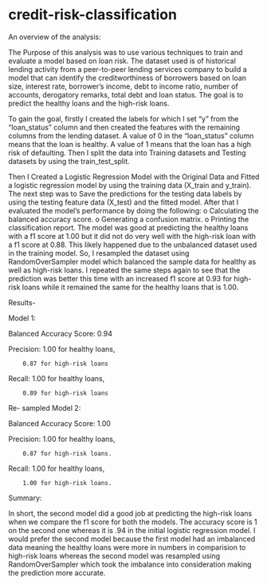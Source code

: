 # credit-risk-classification

An overview of the analysis:

The Purpose of this analysis was to use various techniques to train and evaluate a model based on loan risk. The dataset used is of historical lending activity from a peer-to-peer lending services company to build a model that can identify the creditworthiness of borrowers based on loan size, interest rate, borrower’s income, debt to income ratio, number of accounts, derogatory remarks, total debt and loan status. The goal is to predict the healthy loans and the high-risk loans.

To gain the goal, firstly I created the labels for which I set “y” from the “loan_status” column and then created the features with the remaining columns from the lending dataset. A value of 0 in the “loan_status” column means that the loan is healthy. A value of 1 means that the loan has a high risk of defaulting.
Then I split the data into Training datasets and Testing datasets by using the train_test_split.

Then I Created a Logistic Regression Model with the Original Data and Fitted a logistic regression model by using the training data (X_train and y_train).
The next step was to Save the predictions for the testing data labels by using the testing feature data (X_test) and the fitted model. After that I evaluated the model’s performance by doing the following:
o Calculating the balanced accuracy score.
o Generating a confusion matrix.
o Printing the classification report.
The model was good at predicting the healthy loans with a f1 score at 1.00 but it did not do very well with the high-risk loan with a f1 score at 0.88. This likely happened due to the unbalanced dataset used in the training model. So, I resampled the dataset using RandomOverSampler model which balanced the sample data for healthy as well as high-risk loans. I repeated the same steps again to see that the prediction was better this time with an increased f1 score at 0.93 for high-risk loans while it remained the same for the healthy loans that is 1.00.

Results-

Model 1:

Balanced Accuracy Score: 0.94


Precision:	1.00 for healthy loans,

       	0.87 for high-risk loans
       
       
Recall: 	1.00 for healthy loans, 

       	0.89 for high-risk loans

Re- sampled Model 2:

Balanced Accuracy Score: 1.00

Precision: 1.00 for healthy loans,

       	0.87 for high-risk loans.
       
       
Recall:	1.00 for healthy loans,

       	1.00 for high-risk loans.



Summary:  

In short, the second model did a good job at predicting the high-risk loans when we compare the f1 score for both the models. The accuracy score is 1 on the second one whereas it is .94 in the initial logistic regression model. I would prefer the second model because the first model had an imbalanced data meaning the healthy loans were more in numbers in comparision to high-risk loans  whereas the second model was resampled using RandomOverSampler which took the imbalance into consideration making the prediction more accurate.
